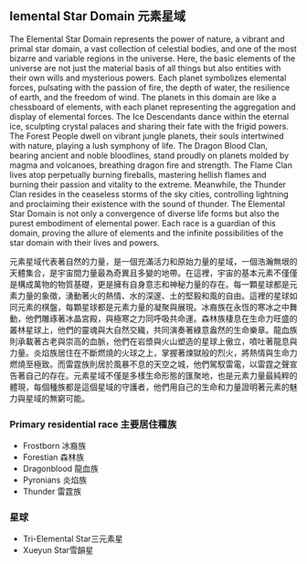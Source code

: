 ## lemental Star Domain 元素星域

The Elemental Star Domain represents the power of nature, a vibrant and primal star domain, a vast collection of celestial bodies, and one of the most bizarre and variable regions in the universe. Here, the basic elements of the universe are not just the material basis of all things but also entities with their own wills and mysterious powers. Each planet symbolizes elemental forces, pulsating with the passion of fire, the depth of water, the resilience of earth, and the freedom of wind. The planets in this domain are like a chessboard of elements, with each planet representing the aggregation and display of elemental forces. The Ice Descendants dance within the eternal ice, sculpting crystal palaces and sharing their fate with the frigid powers. The Forest People dwell on vibrant jungle planets, their souls intertwined with nature, playing a lush symphony of life. The Dragon Blood Clan, bearing ancient and noble bloodlines, stand proudly on planets molded by magma and volcanoes, breathing dragon fire and strength. The Flame Clan lives atop perpetually burning fireballs, mastering hellish flames and burning their passion and vitality to the extreme. Meanwhile, the Thunder Clan resides in the ceaseless storms of the sky cities, controlling lightning and proclaiming their existence with the sound of thunder. The Elemental Star Domain is not only a convergence of diverse life forms but also the purest embodiment of elemental power. Each race is a guardian of this domain, proving the allure of elements and the infinite possibilities of the star domain with their lives and powers.

元素星域代表著自然的力量，是一個充滿活力和原始力量的星域，一個浩瀚無垠的天體集合，是宇宙間力量最為奇異且多變的地帶。在這裡，宇宙的基本元素不僅僅是構成萬物的物質基礎，更是擁有自身意志和神秘力量的存在。每一顆星球都是元素力量的象徵，湧動著火的熱情、水的深邃、土的堅毅和風的自由。這裡的星球如同元素的棋盤，每顆星球都是元素力量的凝聚與展現。冰裔族在永恆的寒冰之中舞動，他們雕琢著冰晶宮殿，與極寒之力同呼吸共命運。森林族棲息在生命力旺盛的叢林星球上，他們的靈魂與大自然交織，共同演奏著綠意盎然的生命樂章。龍血族則承載著古老與崇高的血脈，他們在岩漿與火山塑造的星球上傲立，噴吐著龍息與力量。炎焰族居住在不斷燃燒的火球之上，掌握著煉獄般的烈火，將熱情與生命力燃燒至極致。而雷霆族則居於風暴不息的天空之城，他們駕馭雷電，以雷霆之聲宣告著自己的存在。元素星域不僅是多樣生命形態的匯聚地，也是元素力量最純粹的體現，每個種族都是這個星域的守護者，他們用自己的生命和力量證明著元素的魅力與星域的無窮可能。

### Primary residential race 主要居住種族
- Frostborn 冰裔族
- Forestian 森林族
- Dragonblood 龍血族
- Pyronians 炎焰族
- Thunder 雷霆族

### 星球
- Tri-Elemental Star三元素星
- Xueyun Star雪韻星
